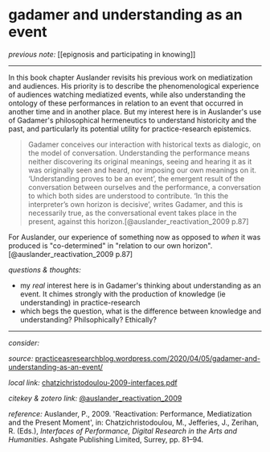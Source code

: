 # gadamer and understanding as an event

_previous note:_ [[epignosis and participating in knowing]]

---

In this book chapter Auslander revisits his previous work on mediatization and audiences. His priority is to describe the phenomenological experience of audiences watching mediatized events, while also understanding the ontology of these performances in relation to an event that occurred in another time and in another place. But my interest here is in Auslander's use of Gadamer's philosophical hermeneutics to understand historicity and the past, and particularly its potential utility for practice-research epistemics. 

>Gadamer conceives our interaction with historical texts as dialogic, on the model of conversation. Understanding the performance means neither discovering its original meanings, seeing and hearing it as it was originally seen and heard, nor imposing our own meanings on it. ‘Understanding proves to be an event’, the emergent result of the conversation between ourselves and the performance, a conversation to which both sides are understood to contribute. ‘In this the interpreter’s own horizon is decisive’, writes Gadamer, and this is necessarily true, as the conversational event takes place in the present, against this horizon.[@auslander_reactivation_2009 p.87]

For Auslander, our experience of something now as opposed to _when_ it was produced is "co-determined" in "relation to our own horizon".[@auslander_reactivation_2009 p.87]

_questions & thoughts:_

- my _real_ interest here is in Gadamer's thinking about understanding as an event. It chimes strongly with the production of knowledge (ie understanding) in practice-research
- which begs the question, what is the difference between knowledge and understanding? Philsophically? Ethically? 

--- 

_consider:_


_source:_ [practiceasresearchblog.wordpress.com/2020/04/05/gadamer-and-understanding-as-an-event/](https://practiceasresearchblog.wordpress.com/2020/04/05/gadamer-and-understanding-as-an-event/)

_local link:_ [chatzichristodoulou-2009-interfaces.pdf](hook://file/mQZ2Zyr1s?p=RHJvcGJveC9iaWJsaW9ncmFwaHkgcGRmcw==&n=chatzichristodoulou-2009-interfaces.pdf)

_citekey & zotero link:_ [@auslander_reactivation_2009](zotero://select/items/1_2GCGK2EP)

_reference:_ Auslander, P., 2009. 'Reactivation: Performance, Mediatization and the Present Moment', in: Chatzichristodoulou, M., Jefferies, J., Zerihan, R. (Eds.), _Interfaces of Performance, Digital Research in the Arts and Humanities_. Ashgate Publishing Limited, Surrey, pp. 81–94.


